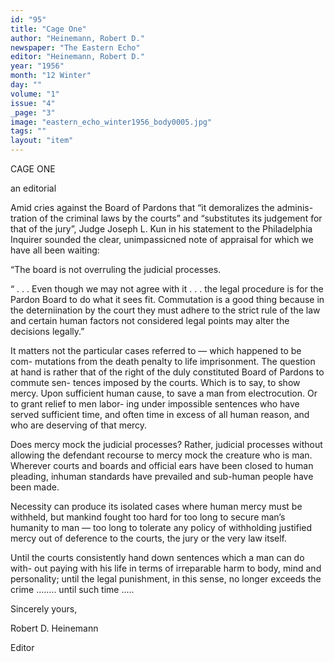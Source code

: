 ```yaml
---
id: "95"
title: "Cage One"
author: "Heinemann, Robert D."
newspaper: "The Eastern Echo"
editor: "Heinemann, Robert D."
year: "1956"
month: "12 Winter"
day: ""
volume: "1"
issue: "4"
_page: "3"
image: "eastern_echo_winter1956_body0005.jpg"
tags: ""
layout: "item"
---
```

CAGE ONE

an editorial

Amid cries against the Board of Pardons that “it demoralizes the adminis-
tration of the criminal laws by the courts” and “substitutes its judgement for that of
the jury”, Judge Joseph L. Kun in his statement to the Philadelphia Inquirer sounded
the clear, unimpassicned note of appraisal for which we have all been waiting:

“The board is not overruling the judicial processes.

“ . . . Even though we may not agree with it . . . the legal procedure is for
the Pardon Board to do what it sees fit. Commutation is a good thing because in the
deterniination by the court they must adhere to the strict rule of the law and certain
human factors not considered legal points may alter the decisions legally.”

It matters not the particular cases referred to — which happened to be com-
mutations from the death penalty to life imprisonment. The question at hand is
rather that of the right of the duly constituted Board of Pardons to commute sen-
tences imposed by the courts. Which is to say, to show mercy. Upon sufficient
human cause, to save a man from electrocution. Or to grant relief to men labor-
ing under impossible sentences who have served sufficient time, and often time in
excess of all human reason, and who are deserving of that mercy.

Does mercy mock the judicial processes? Rather, judicial processes without
allowing the defendant recourse to mercy mock the creature who is man. Wherever
courts and boards and official ears have been closed to human pleading, inhuman
standards have prevailed and sub-human people have been made.

Necessity can produce its isolated cases where human mercy must be withheld,
but mankind fought too hard for too long to secure man’s humanity to man — too
long to tolerate any policy of withholding justified mercy out of deference to the
courts, the jury or the very law itself.

Until the courts consistently hand down sentences which a man can do with-
out paying with his life in terms of irreparable harm to body, mind and personality;
until the legal punishment, in this sense, no longer exceeds the crime ........
until such time .....

Sincerely yours,

Robert D. Heinemann

Editor
